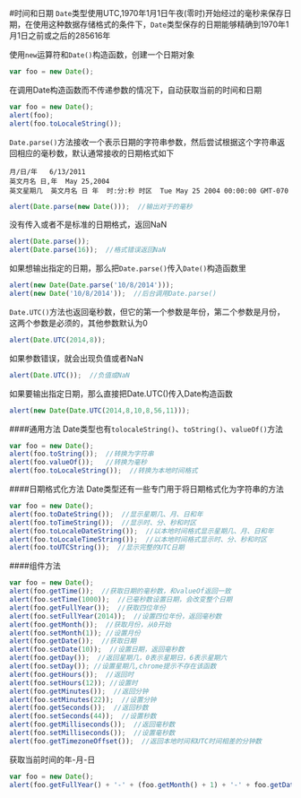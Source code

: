 #时间和日期
`Date`类型使用UTC,1970年1月1日午夜(零时)开始经过的毫秒来保存日期，在使用这种数据存储格式的条件下，`Date`类型保存的日期能够精确到1970年1月1日之前或之后的285616年

使用`new`运算符和`Date()`构造函数，创建一个日期对象
```js
var foo = new Date();
```
在调用Date构造函数而不传递参数的情况下，自动获取当前的时间和日期
```js
var foo = new Date();
alert(foo);
alert(foo.toLocaleString());
```
`Date.parse()`方法接收一个表示日期的字符串参数，然后尝试根据这个字符串返回相应的毫秒数，默认通常接收的日期格式如下
```text
月/日/年   6/13/2011
英文月名 日,年  May 25,2004
英文星期几  英文月名 日 年  时:分:秒 时区  Tue May 25 2004 00:00:00 GMT-070
```
```js
alert(Date.parse(new Date()));  //输出对于的毫秒
```
没有传入或者不是标准的日期格式，返回NaN
```js
alert(Date.parse());
alert(Date.parse(16));  //格式错误返回NaN
```
如果想输出指定的日期，那么把`Date.parse()`传入`Date()`构造函数里
```js
alert(new Date(Date.parse('10/8/2014')));
alert(new Date('10/8/2014'));  //后台调用Date.parse()
```
`Date.UTC()`方法也返回毫秒数，但它的第一个参数是年份，第二个参数是月份，这两个参数是必须的，其他参数默认为0
```js
alert(Date.UTC(2014,8));
```
如果参数错误，就会出现负值或者NaN
```js
alert(Date.UTC());  //负值或NaN
```
如果要输出指定日期，那么直接把Date.UTC()传入Date构造函数
```js
alert(new Date(Date.UTC(2014,8,10,8,56,11)));
```
####通用方法
Date类型也有`tolocaleString()`、`toString()`、`valueOf()`方法
```js
var foo = new Date();
alert(foo.toString());  //转换为字符串
alert(foo.valueOf());   //转换为毫秒
alert(foo.toLocaleString());  //转换为本地时间格式
```
####日期格式化方法
Date类型还有一些专门用于将日期格式化为字符串的方法
```js
var foo = new Date();
alert(foo.toDateString());  //显示星期几、月、日和年
alert(foo.toTimeString());  //显示时、分、秒和时区
alert(foo.toLocaleDateString());  //以本地时间格式显示星期几、月、日和年
alert(foo.toLocaleTimeString());  //以本地时间格式显示时、分、秒和时区
alert(foo.toUTCString());  //显示完整的UTC日期
```
####组件方法
```js
var foo = new Date();
alert(foo.getTime());  //获取日期的毫秒数，和valueOf返回一致
alert(foo.setTime(1000));  //已毫秒数设置日期，会改变整个日期
alert(foo.getFullYear());  //获取四位年份
alert(foo.setFullYear(2014));  //设置四位年份，返回毫秒数
alert(foo.getMonth());  //获取月份，从0开始
alert(foo.setMonth(1)); //设置月份
alert(foo.getDate());  //获取日期
alert(foo.setDate(10));  //设置日期，返回毫秒数
alert(foo.getDay());  //返回星期几，0表示星期日，6表示星期六
alert(foo.setDay()); //设置星期几,chrome提示不存在该函数
alert(foo.getHours());  //返回时
alert(foo.setHours(12)); //设置时
alert(foo.getMinutes());  //返回分钟
alert(foo.setMinutes(22));  //设置分钟
alert(foo.getSeconds());  //返回秒数
alert(foo.setSeconds(44));  //设置秒数 
alert(foo.getMilliseconds());  //返回毫秒数 
alert(foo.setMilliseconds());  //设置毫秒数 
alert(foo.getTimezoneOffset());  //返回本地时间和UTC时间相差的分钟数 
```
获取当前时间的年-月-日
```js
var foo = new Date();
alert(foo.getFullYear() + '-' + (foo.getMonth() + 1) + '-' + foo.getDate() + ' ' + foo.getHours() + ':' + foo.getMinutes() + ':' + foo.getSeconds());
```


